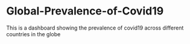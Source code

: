 # Global-Prevalence-of-Covid19
This is a dashboard showing the prevalence of  covid19 across different countries in the globe
